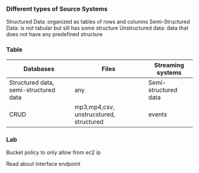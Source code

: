 ### Different types of Source Systems

Structured Data :organized as tables of rows and columns
Semi-Structured Data: is not tabular but sill has some structure
Unstructured data: data that does not have any predefined structure


### Table

|Databases | Files  | Streaming systems|
|----------|--------|------------------|
|Structured data, semi-structured data| any | Semi-structured data|
| CRUD |  mp3,mp4,csv, unstrucstured, structured                   |        events                       | 



### Lab

Bucket policy to only allow from ec2 ip

Read about interface endpoint 
